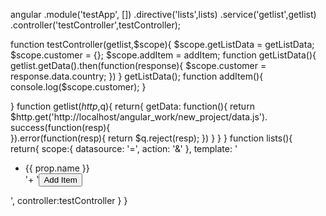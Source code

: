 angular
.module('testApp', [])
.directive('lists',lists)
.service('getlist',getlist)
.controller('testController',testController);

function testController(getlist,$scope){
	$scope.getListData = getListData;
	$scope.customer = {};
	$scope.addItem = addItem;
	function getListData(){
		getlist.getData().then(function(response){
			$scope.customer = response.data.country;
		})
	}
	getListData();
	function addItem(){
		console.log($scope.customer);
	}
	
}
function getlist($http,$q){
	return{
		getData: function(){
			return $http.get('http://localhost/angular_work/new_project/data.js').
			success(function(resp){				
			}).error(function(resp){
				return $q.reject(resp);
			})
		}
	}
}
function lists(){	
	return{
		scope:{
			datasource: '=',
			action: '&' 
		},
		template: '<ul><li ng-repeat="prop in datasource">{{ prop.name }}</li>'+
		'<button ng-click="addItem()">Add Item</button></ul>',
		controller:testController
	}
}
